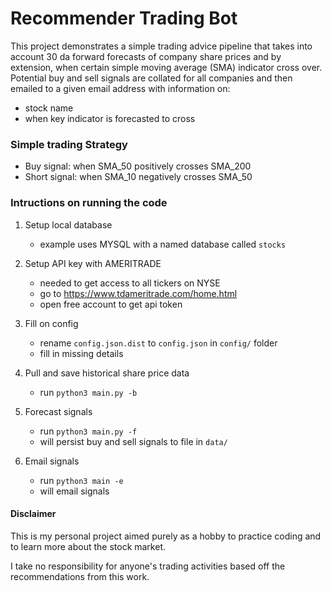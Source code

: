 # Recommender Trading Bot

This project demonstrates a simple trading advice pipeline that takes into account 30 da forward forecasts 
of company share prices and by extension, when certain simple moving average (SMA) indicator cross over. 
Potential buy and sell signals are collated for all companies and then emailed to a given email address with 
information on:
* stock name
* when key indicator is forecasted to cross

### Simple trading Strategy
* Buy signal: when SMA_50 positively crosses SMA_200
* Short signal: when SMA_10 negatively crosses SMA_50

### Intructions on running the code

1. Setup local database
    * example uses MYSQL with a named database called `stocks`
    
    
2. Setup API key with AMERITRADE
    * needed to get access to all tickers on NYSE
    * go to https://www.tdameritrade.com/home.html
    * open free account to get api token

3. Fill on config
    * rename `config.json.dist` to `config.json` in `config/` folder
    * fill in missing details
    
4. Pull and save historical share price data
    * run `python3 main.py -b`
    
5. Forecast signals
    * run `python3 main.py -f`
    * will persist buy and sell signals to file in `data/`
    
6. Email signals
    * run `python3 main -e`
    * will email signals
    
#### Disclaimer
This is my personal project aimed purely as a hobby to practice coding and to learn more about the stock market. 

I take no responsibility for anyone's trading activities based off the recommendations from this work. 

